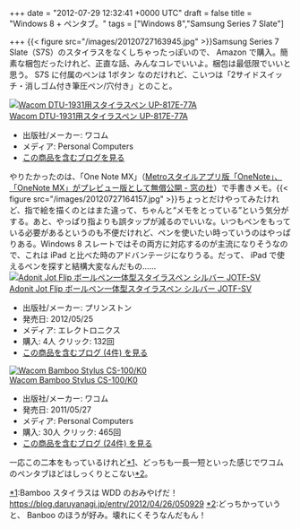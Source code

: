 
+++
date = "2012-07-29 12:32:41 +0000 UTC"
draft = false
title = "Windows 8 + ペンタブ。"
tags = ["Windows 8","Samsung Series 7 Slate"]

+++
{{< figure src="/images/20120727163945.jpg"  >}}Samsung Series 7 Slate（S7S）のスタイラスをなくしちゃったっぽいので、 Amazon で購入。簡素な梱包だったけれど、正直な話、みんなコレでいいよ。梱包は最低限でいいと思う。 S7S に付属のペンは 1ボタン なのだけれど、こいつは「2サイドスイッチ・消しゴム付き筆圧ペン/穴付き」とのこと。<div class="hatena-asin-detail"><a href="http://www.amazon.co.jp/exec/obidos/ASIN/B001TM5RME/bestylesnet-22/"><img src="https://images-fe.ssl-images-amazon.com/images/I/214dRDPIhCL._SL160_.jpg" class="hatena-asin-detail-image" alt="Wacom DTU-1931用スタイラスペン UP-817E-77A" title="Wacom DTU-1931用スタイラスペン UP-817E-77A"/></a><div class="hatena-asin-detail-info"><a href="http://www.amazon.co.jp/exec/obidos/ASIN/B001TM5RME/bestylesnet-22/">Wacom DTU-1931用スタイラスペン UP-817E-77A</a><ul><li><span class="hatena-asin-detail-label">出版社/メーカー:</span> ワコム</li><li><span class="hatena-asin-detail-label">メディア:</span> Personal Computers</li><li><a href="http://d.hatena.ne.jp/asin/B001TM5RME/bestylesnet-22" target="_blank">この商品を含むブログを見る</a></li></ul></div><div class="hatena-asin-detail-foot"></div></div>やりたかったのは、「One Note MX」（<a href="http://www.forest.impress.co.jp/docs/news/20120717_547289.html">Metroスタイルアプリ版「OneNote」、「OneNote MX」がプレビュー版として無償公開 - 窓の杜</a>）で手書きメモ。{{< figure src="/images/20120727164157.jpg"  >}}ちょっとだけやってみたけれど、指で絵を描くのとはまた違って、ちゃんと“メモをとっている”という気分がする。あと、やっぱり指よりも誤タップが減るのでいいな。いつもペンをもっている必要があるというのも不便だけれど、ペンを使いたい時っていうのはやっぱりある。Windows 8 スレートではその両方に対応するのが主流になりそうなので、これは iPad と比べた時のアドバンテージになりうる。だって、 iPad で使えるペンを探すと結構大変なんだもの……<div class="hatena-asin-detail"><a href="http://www.amazon.co.jp/exec/obidos/ASIN/B0084AA0LW/bestylesnet-22/"><img src="https://images-fe.ssl-images-amazon.com/images/I/31O8R5jfMAL._SL160_.jpg" class="hatena-asin-detail-image" alt="Adonit Jot Flip ボールペン一体型スタイラスペン  シルバー JOTF-SV" title="Adonit Jot Flip ボールペン一体型スタイラスペン  シルバー JOTF-SV"/></a><div class="hatena-asin-detail-info"><a href="http://www.amazon.co.jp/exec/obidos/ASIN/B0084AA0LW/bestylesnet-22/">Adonit Jot Flip ボールペン一体型スタイラスペン  シルバー JOTF-SV</a><ul><li><span class="hatena-asin-detail-label">出版社/メーカー:</span> プリンストン</li><li><span class="hatena-asin-detail-label">発売日:</span> 2012/05/25</li><li><span class="hatena-asin-detail-label">メディア:</span> エレクトロニクス</li><li><span class="hatena-asin-detail-label">購入</span>: 4人 <span class="hatena-asin-detail-label">クリック</span>: 132回</li><li><a href="http://d.hatena.ne.jp/asin/B0084AA0LW/bestylesnet-22" target="_blank">この商品を含むブログ (4件) を見る</a></li></ul></div><div class="hatena-asin-detail-foot"></div></div><div class="hatena-asin-detail"><a href="http://www.amazon.co.jp/exec/obidos/ASIN/B004XF0FQW/bestylesnet-22/"><img src="https://images-fe.ssl-images-amazon.com/images/I/21vw9HTUskL._SL160_.jpg" class="hatena-asin-detail-image" alt="Wacom  Bamboo Stylus CS-100/K0" title="Wacom  Bamboo Stylus CS-100/K0"/></a><div class="hatena-asin-detail-info"><a href="http://www.amazon.co.jp/exec/obidos/ASIN/B004XF0FQW/bestylesnet-22/">Wacom  Bamboo Stylus CS-100/K0</a><ul><li><span class="hatena-asin-detail-label">出版社/メーカー:</span> ワコム</li><li><span class="hatena-asin-detail-label">発売日:</span> 2011/05/27</li><li><span class="hatena-asin-detail-label">メディア:</span> Personal Computers</li><li><span class="hatena-asin-detail-label">購入</span>: 30人 <span class="hatena-asin-detail-label">クリック</span>: 465回</li><li><a href="http://d.hatena.ne.jp/asin/B004XF0FQW/bestylesnet-22" target="_blank">この商品を含むブログ (24件) を見る</a></li></ul></div><div class="hatena-asin-detail-foot"></div></div>一応この二本をもっているけれど<a href="#f-a20c623a" name="fn-a20c623a" title="Bamboo スタイラスは WDD のおみやげだ！ https://blog.daruyanagi.jp/entry/2012/04/26/050929">*1</a>、どっちも一長一短といった感じでワコムのペンタブほどはしっくりとこない<a href="#f-0984b38e" name="fn-0984b38e" title="どっちかっていうと、 Banboo のほうが好み。壊れにくそうなんだもん！">*2</a>。
<div class="footnote">
<a href="#fn-a20c623a" name="f-a20c623a" class="footnote-number">*1</a><span class="footnote-delimiter">:</span><span class="footnote-text">Bamboo スタイラスは WDD のおみやげだ！ <a href="https://blog.daruyanagi.jp/entry/2012/04/26/050929">https://blog.daruyanagi.jp/entry/2012/04/26/050929</a></span>
<a href="#fn-0984b38e" name="f-0984b38e" class="footnote-number">*2</a><span class="footnote-delimiter">:</span><span class="footnote-text">どっちかっていうと、 Banboo のほうが好み。壊れにくそうなんだもん！</span>
</div>


